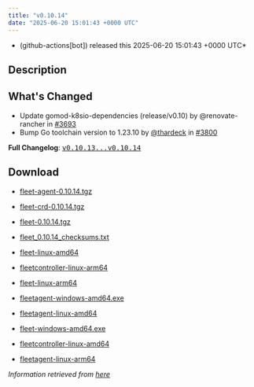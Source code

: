 ```yaml
---
title: "v0.10.14"
date: "2025-06-20 15:01:43 +0000 UTC"
---
```



* (github-actions[bot]) released this 2025-06-20 15:01:43 +0000 UTC*



## Description


<h2>What's Changed</h2>
<ul>
<li>Update gomod-k8sio-dependencies (release/v0.10) by @renovate-rancher in <a class="issue-link js-issue-link" data-error-text="Failed to load title" data-id="3065138805" data-permission-text="Title is private" data-url="https://github.com/rancher/fleet/issues/3693" data-hovercard-type="pull_request" data-hovercard-url="/rancher/fleet/pull/3693/hovercard" href="https://github.com/rancher/fleet/pull/3693">#3693</a></li>
<li>Bump Go toolchain version to 1.23.10 by <a class="user-mention notranslate" data-hovercard-type="user" data-hovercard-url="/users/thardeck/hovercard" data-octo-click="hovercard-link-click" data-octo-dimensions="link_type:self" href="https://github.com/thardeck">@thardeck</a> in <a class="issue-link js-issue-link" data-error-text="Failed to load title" data-id="3155463690" data-permission-text="Title is private" data-url="https://github.com/rancher/fleet/issues/3800" data-hovercard-type="pull_request" data-hovercard-url="/rancher/fleet/pull/3800/hovercard" href="https://github.com/rancher/fleet/pull/3800">#3800</a></li>
</ul>
<p><strong>Full Changelog</strong>: <a class="commit-link" href="https://github.com/rancher/fleet/compare/v0.10.13...v0.10.14"><tt>v0.10.13...v0.10.14</tt></a></p>



## Download


* [fleet-agent-0.10.14.tgz](https://github.com/rancher/fleet/releases/download/v0.10.14/fleet-agent-0.10.14.tgz)

* [fleet-crd-0.10.14.tgz](https://github.com/rancher/fleet/releases/download/v0.10.14/fleet-crd-0.10.14.tgz)

* [fleet-0.10.14.tgz](https://github.com/rancher/fleet/releases/download/v0.10.14/fleet-0.10.14.tgz)

* [fleet_0.10.14_checksums.txt](https://github.com/rancher/fleet/releases/download/v0.10.14/fleet_0.10.14_checksums.txt)

* [fleet-linux-amd64](https://github.com/rancher/fleet/releases/download/v0.10.14/fleet-linux-amd64)

* [fleetcontroller-linux-arm64](https://github.com/rancher/fleet/releases/download/v0.10.14/fleetcontroller-linux-arm64)

* [fleet-linux-arm64](https://github.com/rancher/fleet/releases/download/v0.10.14/fleet-linux-arm64)

* [fleetagent-windows-amd64.exe](https://github.com/rancher/fleet/releases/download/v0.10.14/fleetagent-windows-amd64.exe)

* [fleetagent-linux-amd64](https://github.com/rancher/fleet/releases/download/v0.10.14/fleetagent-linux-amd64)

* [fleet-windows-amd64.exe](https://github.com/rancher/fleet/releases/download/v0.10.14/fleet-windows-amd64.exe)

* [fleetcontroller-linux-amd64](https://github.com/rancher/fleet/releases/download/v0.10.14/fleetcontroller-linux-amd64)

* [fleetagent-linux-arm64](https://github.com/rancher/fleet/releases/download/v0.10.14/fleetagent-linux-arm64)




*Information retrieved from [here](https://github.com/rancher/fleet/releases/tag/v0.10.14)*

